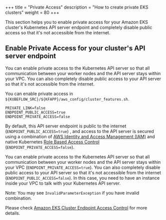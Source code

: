 +++
title = "Private Access"
description = "How to create private EKS clusters"
weight = 80
+++

This section helps you to enable private access for your Amazon EKS cluster's Kubernetes API server endpoint and completely disable public access so that it's not accessible from the internet.

## Enable Private Access for your cluster's API server endpoint

You can enable private access to the Kubernetes API server so that all communication between your worker nodes and the API server stays within your VPC. You can also completely disable public access to your API server so that it's not accessible from the internet.

You can enable private access in `${KUBEFLOW_SRC}/${KFAPP}/aws_config/cluster_features.sh`.

```shell
PRIVATE_LINK=false
ENDPOINT_PUBLIC_ACCESS=true
ENDPOINT_PRIVATE_ACCESS=false
```

By default, this API server endpoint is public to the internet (`ENDPOINT_PUBLIC_ACCESS=true`) , and access to the API server is secured using a combination of [AWS Identity and Access Management (IAM)](https://aws.amazon.com/iam/) and native Kubernetes [Role Based Access Control](https://kubernetes.io/docs/admin/authorization/rbac/) (`ENDPOINT_PRIVATE_ACCESS=false`).

You can enable private access to the Kubernetes API server so that all communication between your worker nodes and the API server stays within your VPC (`ENDPOINT_PRIVATE_ACCESS=true`). You can also completely disable public access to your API server so that it's not accessible from the internet (`ENDPOINT_PUBLIC_ACCESS=false`). In this case, you need to have an instance inside your VPC to talk with your Kubernetes API server.

Note: You may see `InvalidParameterException` if you have invalid combination.

Please check [Amazon EKS Cluster Endpoint Access Control](https://docs.aws.amazon.com/eks/latest/userguide/cluster-endpoint.html) for more details.

